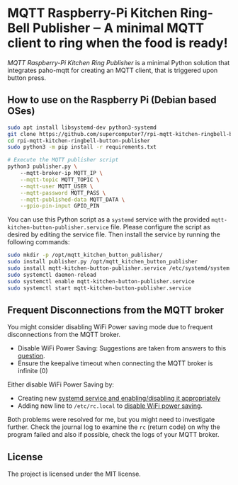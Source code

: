 # MQTT Raspberry-Pi Kitchen Ring-Bell Publisher ‒ A minimal MQTT client to ring when the food is ready!

*MQTT Raspberry-Pi Kitchen Ring Publisher* is a minimal Python solution that integrates paho-mqtt for creating an MQTT client, that is triggered upon button press.

## How to use on the Raspberry Pi (Debian based OSes)

```sh
sudo apt install libsystemd-dev python3-systemd
git clone https://github.com/supercomputer7/rpi-mqtt-kitchen-ringbell-button-publisher
cd rpi-mqtt-kitchen-ringbell-button-publisher
sudo python3 -m pip install -r requirements.txt

# Execute the MQTT publisher script
python3 publisher.py \ 
    --mqtt-broker-ip MQTT_IP \
    --mqtt-topic MQTT_TOPIC \
    --mqtt-user MQTT_USER \
    --mqtt-password MQTT_PASS \
    --mqtt-published-data MQTT_DATA \
    --gpio-pin-input GPIO_PIN
```

You can use this Python script as a `systemd` service with the provided
`mqtt-kitchen-button-publisher.service` file. Please configure the script as desired by
editing the service file. Then install the service by running the following
commands:
```sh
sudo mkdir -p /opt/mqtt_kitchen_button_publisher/
sudo install publisher.py /opt/mqtt_kitchen_button_publisher
sudo install mqtt-kitchen-button-publisher.service /etc/systemd/system
sudo systemctl daemon-reload
sudo systemctl enable mqtt-kitchen-button-publisher.service
sudo systemctl start mqtt-kitchen-button-publisher.service
```

## Frequent Disconnections from the MQTT broker

You might consider disabling WiFi Power saving mode due to frequent disconnections
from the MQTT broker.

- Disable WiFi Power Saving: Suggestions are taken from answers to this [question](https://raspberrypi.stackexchange.com/questions/96606/make-iw-wlan0-set-power-save-off-permanent).
- Ensure the keepalive timeout when connecting the MQTT broker is infinite (0)

Either disable WiFi Power Saving by:
- Creating new [systemd service and enabling/disabling it appropriately](https://raspberrypi.stackexchange.com/questions/96606/make-iw-wlan0-set-power-save-off-permanent/96644#96644)
- Adding new line to `/etc/rc.local` to [disable WiFi power saving](https://raspberrypi.stackexchange.com/a/96608).

Both problems were resolved for me, but you might need to investigate further.
Check the journal log to examine the `rc` (return code) on why the program failed
and also if possible, check the logs of your MQTT broker.

## License

The project is licensed under the MIT license.
